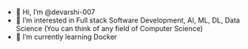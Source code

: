 - 👋 Hi, I’m @devarshi-007
- 👀 I’m interested in Full stack Software Development, AI, ML, DL, Data Science (You can think of any field of Computer Science)
- 🌱 I’m currently learning Docker

<!---
devarshi-007/devarshi-007 is a ✨ special ✨ repository because its `README.md` (this file) appears on your GitHub profile.
You can click the Preview link to take a look at your changes.
--->
